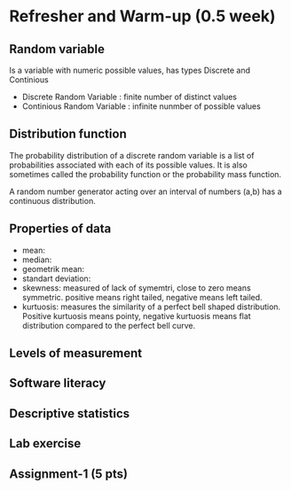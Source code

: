 # Refresher and Warm-up (0.5 week)
## Random variable
Is a variable with numeric possible values, has types Discrete and Continious
* Discrete Random Variable :  finite number of distinct values
* Continious Random Variable : infinite nunmber of possible values

## Distribution function
The probability distribution of a discrete random variable is a list of probabilities associated with each of its possible values. It is also sometimes called the probability function or the probability mass function.

A random number generator acting over an interval of numbers (a,b) has a continuous distribution. 

## Properties of data
* mean:
* median:
* geometrik mean:
* standart deviation: 
* skewness: measured of lack of symemtri, close to zero means symmetric. positive means right tailed, negative means left tailed.
* kurtuosis: measures the similarity of a perfect bell shaped distribution. Positive kurtuosis means pointy, negative kurtuosis means flat distribution compared to the perfect bell curve.

## Levels of measurement
## Software literacy
## Descriptive statistics
## Lab exercise
## Assignment-1 (5 pts)
